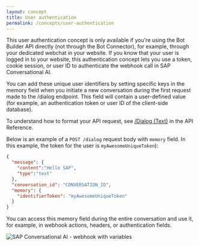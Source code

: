 ```yaml
---
layout: concept
title: User authentication
permalink: /concepts/user-authentication
---
```


This user authentication concept is only available if you're using the Bot Builder API directly (not through the Bot Connector), for example, through your dedicated webchat in your website. If you know that your user is logged in to your website, this authentication concept lets you use a token, cookie session, or user ID to authenticate the webhook call in SAP Conversational AI.

You can add these unique user identifiers by setting specific keys in the memory field when you initiate a new conversation during the first request made to the /dialog endpoint.
This field will contain a user-defined value (for example, an authentication token or user ID of the client-side database).

To understand how to format your API request, see [/Dialog (Text)](https://cai.tools.sap/docs/api-reference/#dialog-endpoints) in the API Reference.

Below is an example of a `POST /dialog` request body with `memory` field. In this example, the token for the user is `myAwesomeUniqueToken`):
~~~ json
{
  "message": {
    "content":"Hello SAP",
    "type":"text"
  },
  "conversation_id": "CONVERSATION_ID",
  "memory": {
    "identifierToken": "myAwesomeUniqueToken"
  }
}
~~~

You can access this memory field during the entire conversation and use it, for example, in webhook actions, headers, or authentication fields.

![SAP Conversational AI - webhook with variables](//cdn.cai.tools.sap/man/bot-builder/headers-with-id.png)

